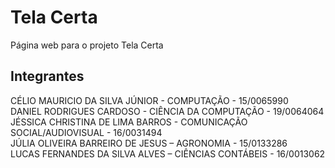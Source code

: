 # Tela Certa

Página web para o projeto Tela Certa


## Integrantes

CÉLIO MAURICIO DA SILVA JÚNIOR - COMPUTAÇÃO - 15/0065990  
DANIEL RODRIGUES CARDOSO - CIÊNCIA DA COMPUTAÇÃO - 19/0064064  
JÉSSICA CHRISTINA DE LIMA BARROS - COMUNICAÇÃO SOCIAL/AUDIOVISUAL - 16/0031494  
JÚLIA OLIVEIRA BARREIRO DE JESUS  – AGRONOMIA - 15/0133286  
LUCAS FERNANDES DA SILVA ALVES – CIÊNCIAS CONTÁBEIS - 16/0013062  
